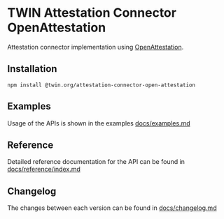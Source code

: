 # TWIN Attestation Connector OpenAttestation

Attestation connector implementation using [OpenAttestation](https://www.openattestation.com/).

## Installation

```shell
npm install @twin.org/attestation-connector-open-attestation
```

## Examples

Usage of the APIs is shown in the examples [docs/examples.md](docs/examples.md)

## Reference

Detailed reference documentation for the API can be found in [docs/reference/index.md](docs/reference/index.md)

## Changelog

The changes between each version can be found in [docs/changelog.md](docs/changelog.md)
